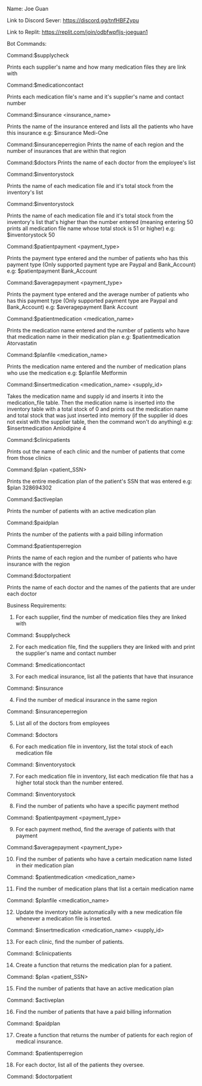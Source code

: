 Name: Joe Guan

Link to Discord Sever: https://discord.gg/tnfHBFZypu

Link to Replit: https://replit.com/join/odbfwpfljs-joeguan1

Bot Commands:

Command:$supplycheck

 Prints each supplier's name and how many medication files they are link with

Command:$medicationcontact

Prints each medication file's name and it's supplier's name and contact number

Command:$insurance <insurance_name>

Prints the name of the insurance entered and lists all the patients who have this insurance
e.g: $insurance Medi-One

Command:$insuranceperregion
Prints the name of each region and the number of insurances that are within that region

Command:$doctors
Prints the name of each doctor from the employee's list

Command:$inventorystock

Prints the name of each medication file and it's total stock from the inventory's list

Command:$inventorystock <number>

 Prints the name of each medication file and it's total stock from the inventory's list that's higher than the number entered (meaning entering 50 prints all medication file name whose total stock is 51 or higher)
e.g: $inventorystock 50

Command:$patientpayment <payment_type>

 Prints the payment type entered and the number of patients who has this payment type (Only supported payment type are Paypal and Bank_Account)
e.g: $patientpayment Bank_Account

Command:$averagepayment <payment_type>

 Prints the payment type entered and the average number of patients who has this payment type (Only supported payment type are Paypal and Bank_Account)
e.g: $averagepayment Bank Account

Command:$patientmedication <medication_name>

 Prints the medication name entered and the number of patients who have that medication name in their medication plan
e.g: $patientmedication Atorvastatin

Command:$planfile <medication_name>

 Prints the medication name entered and the number of medication plans who use the medication
e.g: $planfile Metformin

Command:$insertmedication <medication_name> <supply_id>

 Takes the medication name and supply id and inserts it into the medication_file table. Then the medication name is inserted into the inventory table with a total stock of 0 and prints out the medication name and total stock that was just inserted into memory (if the supplier id does not exist with the supplier table, then the command won't do anything)
e.g: $insertmedication Amlodipine 4

Command:$clinicpatients

 Prints out the name of each clinic and the number of patients that come from those clinics

Command:$plan <patient_SSN>

 Prints the entire medication plan of the patient's SSN that was entered
e.g: $plan 328694302

Command:$activeplan

 Prints the number of patients with an active medication plan

Command:$paidplan

 Prints the number of the patients with a paid billing information

Command:$patientsperregion

 Prints the name of each region and the number of patients who have insurance with the region

Command:$doctorpatient

 Prints the name of each doctor and the names of the patients that are under each doctor 

  
 Business Requirements:
  
  1. For each supplier, find the number of medication files they are linked with

 Command: $supplycheck

2. For each medication file, find the suppliers they are linked with and print the supplier's name and contact number

 Command: $medicationcontact

3. For each medical insurance, list all the patients that have that insurance

 Command: $insurance <insurance name>

4. Find the number of medical insurance in the same region

 Command: $insuranceperregion

5. List all of the doctors from employees

 Command: $doctors

6. For each medication file in inventory, list the total stock of each medication file

 Command: $inventorystock

7. For each medication file in inventory, list each medication file that has a higher total stock than the number entered.

 Command: $inventorystock <number>

8. Find the number of patients who have a specific payment method

 Command: $patientpayment <payment_type>

9. For each payment method, find the average of patients with that payment

 Command:$averagepayment <payment_type> 
  
10. Find the number of patients who have a certain medication name listed in their medication plan

 Command: $patientmedication <medication_name>

11. Find the number of medication plans that list a certain medication name

 Command: $planfile <medication_name>

12. Update the inventory table automatically with a new medication file whenever a medication file is inserted.

 Command: $insertmedication <medication_name> <supply_id>

13. For each clinic, find the number of patients.

 Command: $clinicpatients

14. Create a function that returns the medication plan for a patient.

 Command: $plan <patient_SSN>

15. Find the number of patients that have an active medication plan

 Command: $activeplan

16. Find the number of patients that have a paid billing information

 Command: $paidplan

17. Create a function that returns the number of patients for each region of medical insurance.

 Command: $patientsperregion

18. For each doctor, list all of the patients they oversee.

 Command: $doctorpatient 
